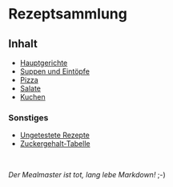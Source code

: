 # Rezeptsammlung

## Inhalt

 - [Hauptgerichte](docs/Hauptgerichte)
 - [Suppen und Eintöpfe](https://jimsy2.github.io/Rezepte/docs/Suppen-und-Eintöpfe)
 - [Pizza](https://jimsy2.github.io/Rezepte/docs/Pizza)
 - [Salate](https://jimsy2.github.io/Rezepte/docs/Salate)
 - [Kuchen](https://jimsy2.github.io/Rezepte/docs/Kuchen)


### Sonstiges

 - [Ungetestete Rezepte](https://jimsy2.github.io/Rezepte/docs/Ungetestete-Rezepte)
 - [Zuckergehalt-Tabelle](https://jimsy2.github.io/Rezepte/docs/Zuckergehalt_2017)

&nbsp;

*Der Mealmaster ist tot, lang lebe Markdown!* ;-)
